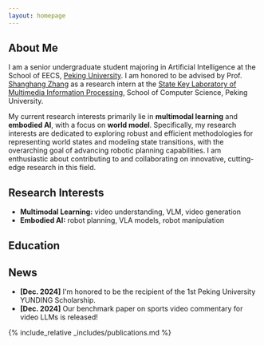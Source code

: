 ```yaml
---
layout: homepage
---
```


## About Me

I am a senior undergraduate student majoring in Artificial Intelligence at the School of EECS, [Peking University](https://www.pku.edu.cn/). I am honored to be advised by Prof. [Shanghang Zhang](https://www.shanghangzhang.com/) as a research intern at the [State Key Laboratory of Multimedia Information Processing](https://idm.pku.edu.cn/en/), School of Computer Science, Peking University.

My current research interests primarily lie in **multimodal learning** and **embodied AI**, with a focus on **world model**. Specifically, my research interests are dedicated to exploring robust and efficient methodologies for representing world states and modeling state transitions, with the overarching goal of advancing robotic planning capabilities. I am enthusiastic about contributing to and collaborating on innovative, cutting-edge research in this field.

## Research Interests

- **Multimodal Learning:** video understanding, VLM, video generation
- **Embodied AI:** robot planning, VLA models, robot manipulation

## Education

## News

- **[Dec. 2024]** I'm honored to be the recipient of the 1st Peking University YUNDING Scholarship.
- **[Dec. 2024]** Our benchmark paper on sports video commentary for video LLMs is released!

{% include_relative _includes/publications.md %}

<!-- {% include_relative _includes/services.md %} -->
